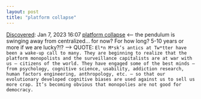 ```yaml
---
layout: post
title: "platform collapse"
---
```

[Discovered](http://rolandtanglao.com/2020/07/29/p1-blogthis-checkvist-list-links-to-blog/): Jan 7, 2023 16:07 [platform collapse](https://jarche.com/2022/12/platform-collapse/#comment-350150) <-- the pendulum is swinging away from centralized... for now? For how long? 5-10 years or more if we are lucky?!? --> QUOTE: `El*n M*sk’s antics at Tw*tter have been a wake-up call to many. They are beginning to realize that the platform monopolists and the surveillance capitalists are at war with us — citizens of the world. They have engaged some of the best minds — from psychology, cognitive science, usability, addiction research, human factors engineering, anthropology, etc. — so that our evolutionary developed cognitive biases are used against us to sell us more crap. It’s becoming obvious that monopolies are not good for democracy.`
